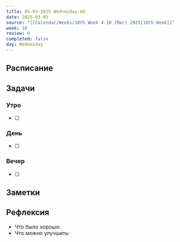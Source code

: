```yaml
---
title: 05-03-2025 Wednesday.md
date: 2025-03-05
source: "[[Calendar/Weeks/10th Week 4-10 (Mar) 2025|10th Week]]"
week: 10
review: 0
completed: false
day: Wednesday
---
```



## Расписание

## Задачи

### Утро

- [ ]

### День

- [ ]

### Вечер

- [ ]

## Заметки

## Рефлексия

- Что было хорошо:
- Что можно улучшить: